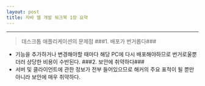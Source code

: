 ```yaml
---
layout: post
title: 자바 웹 개발 워크북 1장 요약
---
```

<hr>

>데스크톱 애플리케이션의 문제점
###1. 배포가 번거롭다###
* 기능을 추가하거나 변경해야할 때마다 해당 PC에 다시 배포해야하므로 번거로울뿐더러 상당한 비용이 수반된다.
###2. 보안에 취약하다###
* 서버 및 클라이언트에 관한 정보가 전부 들어있으므로 해커의 주요 표적이 될 뿐만아니라 보안에 매우 취약하다.
